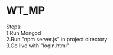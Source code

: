 # WT_MP
Steps:
<br/>1.Run Mongod
<br/>2.Run "npm server.js" in project directory
<br/>3.Go live with "login.html"
